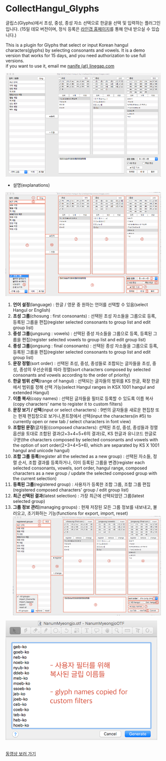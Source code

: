 # CollectHangul_Glyphs
글립스(Glyphs)에서 초성, 중성, 종성 자소 선택으로 한글을 선택 및 입력하는 플러그인입니다.
(15일 데모 버전이며, 정식 등록은 <a href="http://www.linegap.com/portfolio-items/collect-hangul-in-glyphs/">라인갭 홈페이지</a>를 통해 안내 받으실 수 있습니다.)

This is a plugin for Glyphs that select or input Korean hangul characters(glyphs) by selecting consonants and vowels. It is a demo version that works for 15 days, and you need authorization to use full versions.<br>if you want to use it, email me <a href="mailto:nanife@linegap.com">nanife (at) linegap.com</a>

![mainView00](./mainView-2.png)


* 설명(explanations)

![mainView01](./mainView_Kor.png)

1. <b>언어 설정</b>(language) : 한글 / 영문 중 원하는 언어를 선택할 수 있음(select Hangul or English)
2. <b>초성 그룹</b>(chosung : first consonants) : 선택된 초성 자소들을 그룹으로 등록, 등록된 그룹을 편집(register selected consonants to group list and edit group list)
3. <b>중성 그룹</b>(jungsung : vowels) : 선택된 중성 자소들을 그룹으로 등록, 등록된 그룹을 편집(register selected vowels to group list and edit group list)
4. <b>종성 그룹</b>(jongsung : final consonants) : 선택된 종성 자소들을 그룹으로 등록, 등록된 그룹을 편집(register selected consonants to group list and edit group list)
5. <b>문장 정렬</b>(sort order) : 선택된 초성, 중성, 종성들로 조합되는 글자들을 초성, 중성, 종성의 우선순위를 따라 정렬(sort characters composed by selected consonants and vowels according to the order of priority)
6. <b>한글 범위 선택</b>(range of hangul) : 선택되는 글자들의 범위를 KS 한글, 확장 한글에서 범위를 정해 선택 가능(select Hangul ranges in KSX 1001 hangul and extended Hangul)
7. <b>이름 복사</b>(copy names) : 선택된 글자들을 필터로 등록할 수 있도록 이름 복사(copy characters' name to register it to custom filters)
8. <b>문장 보기 / 선택</b>(input or select characters) : 9번의 글자들을 새로운 편집창 또는 현재 편집창으로 보거나,폰트창에서 선택(input the characters(in #5) to currently open or new tab / select characters in font view)
9. <b>조합된 문장</b>(글자들)(composed characters): 선택된 초성, 중성, 종성들과 정렬 옵션을 토대로 조합된 결과(2+3+4+5+6의 결과)로, KS 한글과 유니코드 한글로 구분(the characters composed by selected consonants and vowels with the option of sort order(2+3+4+5+6), which are separated by KS X 1001 hangul and unicode hangul)
10. <b>조합 그룹 등록</b>(register all the selected as a new group) : 선택된 자소들, 정렬 순서, 조합 결과를 등록하거나, 이미 등록된 그룹을 변경(register each selected consonants, vowels, sort order, hangul range, composed characters as a new group / update the selected composed group with the current selection)
11. <b>등록된 그룹</b>(registered group) : 사용자가 등록한 조합 그룹, 조합 그룹 편집(registered composed characters' group / edit group list)
12. <b>최근 선택된 결과</b>(latest selection) : 가장 최근에 선택되었던 그룹(latest selected group)
13. <b>그룹 정보 관리</b>(managing groups) : 현재 저장된 모든 그룹 정보를 내보내고, 불러오고, 초기화하는 기능(functions for export, import, reset)
![mainView02](./mainView_Eng.png)

![forCustomFilters](./customFilter.png)

<br>
<a href="https://youtu.be/eIovjJScv74">동영상 보러 가기</a>